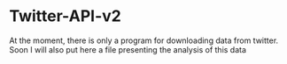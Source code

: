 # Twitter-API-v2



At the moment, there is only a program for downloading data from twitter. Soon I will also put here a file presenting the analysis of this data
